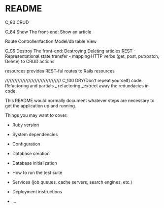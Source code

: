 # README

C_80 CRUD

C_84 Show 
The front-end: Show an article

Route
Controller#action
Model/db table
View

C_96 Destroy
The front-end: Destroying Deleting articles
REST  - Representational state transfer - mapping HTTP verbs (get, post, put/patch, Delete) to CRUD actions

resources provides REST-ful routes to Rails resources


////////////////////////////////////
C_100 DRY(Don't repeat yourself) code. Refactoring and partials
_ refactoring
_extrect away the redundacies in code.






 

 

This README would normally document whatever steps are necessary to get the
application up and running.

Things you may want to cover:

* Ruby version

* System dependencies

* Configuration

* Database creation

* Database initialization

* How to run the test suite

* Services (job queues, cache servers, search engines, etc.)

* Deployment instructions

* ...
